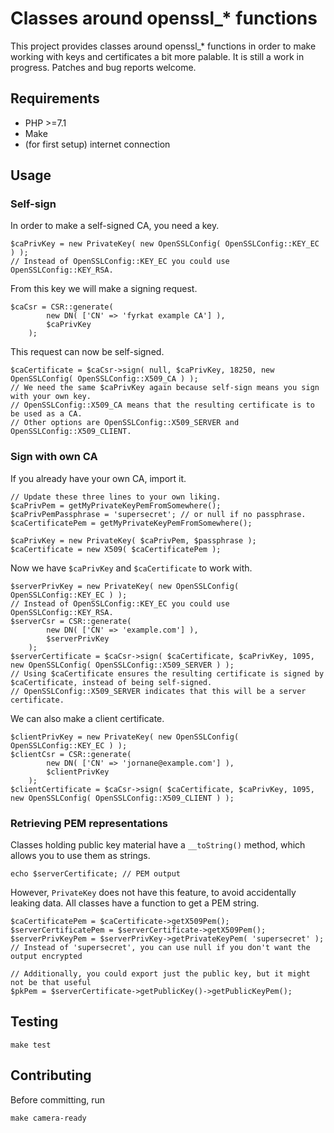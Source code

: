 # Classes around openssl_* functions

This project provides classes around openssl_* functions in order to make
working with keys and certificates a bit more palable.  It is still a work
in progress.  Patches and bug reports welcome.


## Requirements

* PHP >=7.1
* Make
* (for first setup) internet connection


## Usage

### Self-sign

In order to make a self-signed CA, you need a key.

	$caPrivKey = new PrivateKey( new OpenSSLConfig( OpenSSLConfig::KEY_EC ) );
	// Instead of OpenSSLConfig::KEY_EC you could use OpenSSLConfig::KEY_RSA.

From this key we will make a signing request.

	$caCsr = CSR::generate(
			new DN( ['CN' => 'fyrkat example CA'] ),
			$caPrivKey
		);

This request can now be self-signed.

	$caCertificate = $caCsr->sign( null, $caPrivKey, 18250, new OpenSSLConfig( OpenSSLConfig::X509_CA ) );
	// We need the same $caPrivKey again because self-sign means you sign with your own key.
	// OpenSSLConfig::X509_CA means that the resulting certificate is to be used as a CA.
	// Other options are OpenSSLConfig::X509_SERVER and OpenSSLConfig::X509_CLIENT.

### Sign with own CA

If you already have your own CA, import it.

	// Update these three lines to your own liking.
	$caPrivPem = getMyPrivateKeyPemFromSomewhere();
	$caPrivPemPassphrase = 'supersecret'; // or null if no passphrase.
	$caCertificatePem = getMyPrivateKeyPemFromSomewhere();

	$caPrivKey = new PrivateKey( $caPrivPem, $passphrase );
	$caCertificate = new X509( $caCertificatePem );

Now we have `$caPrivKey` and `$caCertificate` to work with.

	$serverPrivKey = new PrivateKey( new OpenSSLConfig( OpenSSLConfig::KEY_EC ) );
	// Instead of OpenSSLConfig::KEY_EC you could use OpenSSLConfig::KEY_RSA.
	$serverCsr = CSR::generate(
			new DN( ['CN' => 'example.com'] ),
			$serverPrivKey
		);
	$serverCertificate = $caCsr->sign( $caCertificate, $caPrivKey, 1095, new OpenSSLConfig( OpenSSLConfig::X509_SERVER ) );
	// Using $caCertificate ensures the resulting certificate is signed by $caCertificate, instead of being self-signed.
	// OpenSSLConfig::X509_SERVER indicates that this will be a server certificate.

We can also make a client certificate.

	$clientPrivKey = new PrivateKey( new OpenSSLConfig( OpenSSLConfig::KEY_EC ) );
	$clientCsr = CSR::generate(
			new DN( ['CN' => 'jornane@example.com'] ),
			$clientPrivKey
		);
	$clientCertificate = $caCsr->sign( $caCertificate, $caPrivKey, 1095, new OpenSSLConfig( OpenSSLConfig::X509_CLIENT ) );

### Retrieving PEM representations

Classes holding public key material have a `__toString()` method, which allows you to use them as strings.

	echo $serverCertificate; // PEM output

However, `PrivateKey` does not have this feature, to avoid accidentally leaking data.
All classes have a function to get a PEM string.

	$caCertificatePem = $caCertificate->getX509Pem();
	$serverCertificatePem = $serverCertificate->getX509Pem();
	$serverPrivKeyPem = $serverPrivKey->getPrivateKeyPem( 'supersecret' );
	// Instead of 'supersecret', you can use null if you don't want the output encrypted

	// Additionally, you could export just the public key, but it might not be that useful
	$pkPem = $serverCertificate->getPublicKey()->getPublicKeyPem();


## Testing

	make test


## Contributing

Before committing, run

	make camera-ready
